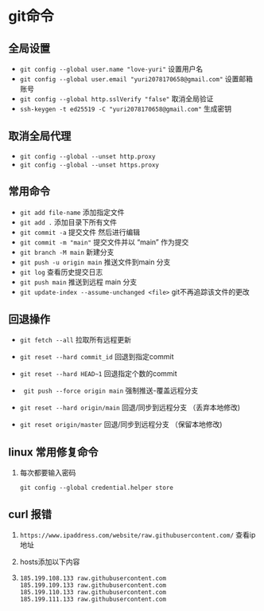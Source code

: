 # git命令

## 全局设置

+ ``` git config --global user.name "love-yuri" ``` 设置用户名
+ ``` git config --global user.email "yuri2078170658@gmail.com" ``` 设置邮箱账号
+ ``` git config --global http.sslVerify "false" ``` 取消全局验证
+ `ssh-keygen -t ed25519 -C "yuri2078170658@gmail.com"` 生成密钥

## 取消全局代理

+ ``` git config --global --unset http.proxy ```
+ ``` git config --global --unset https.proxy ```

## 常用命令

+ ``` git add file-name ``` 添加指定文件
+ ``` git add . ``` 添加目录下所有文件
+ ``` git commit -a ``` 提交文件 然后进行编辑
+ ``` git commit -m "main" ``` 提交文件并以 “main” 作为提交
+ ``` git branch -M main ``` 新建分支
+ ``` git push -u origin main ``` 推送文件到main 分支
+ ``` git log ``` 查看历史提交日志
+ ``` git push main ``` 推送到远程 main 分支
+ `git update-index --assume-unchanged <file>` git不再追踪该文件的更改   

## 回退操作

- ```` git fetch --all ```` 拉取所有远程更新
- ``` git reset --hard commit_id ``` 回退到指定commit
- `git reset --hard HEAD~1` 回退指定个数的commit
- ` git push --force origin main` 强制推送-覆盖远程分支

- `git reset --hard origin/main` 回退/同步到远程分支 （丢弃本地修改)
- `git reset origin/master` 回退/同步到远程分支 （保留本地修改)

## linux 常用修复命令

1. 每次都要输入密码

     ` git config --global credential.helper store `

## curl 报错

1. `https://www.ipaddress.com/website/raw.githubusercontent.com/` 查看ip地址

2. hosts添加以下内容

3. ```
   185.199.108.133 raw.githubusercontent.com 
   185.199.109.133 raw.githubusercontent.com 
   185.199.110.133 raw.githubusercontent.com 
   185.199.111.133 raw.githubusercontent.com 
   ```
